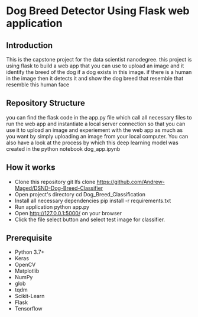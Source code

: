 # Dog Breed Detector Using Flask web application

## Introduction
This is the capstone project for the data scientist nanodegree. this project is using flask to build a web app that you can use to upload an image and it identify the breed of the dog if a dog exists in this image. if there is a human in the image then it detects it and show the dog breed that resemble that resemble this human face

## Repository Structure
you can find the flask code in the app.py file which call all necessary files to run the web app and instantiate a local server connection so that you can use it to upload an image and experiement with the web app as much as you want by simply uploading an image from your local computer. You can also have a look at the process by which this deep learning model was created in the python notebook dog_app.ipynb 

## How it works
* Clone this repository git lfs clone https://github.com/Andrew-Maged/DSND-Dog-Breed-Classifier
* Open project's directory cd Dog_Breed_Classification
* Install all necessary dependencies pip install -r requirements.txt
* Run application python app.py
* Open http://127.0.0.1:5000/ on your browser
* Click the file select button and select test image for classifier.

## Prerequisite
* Python 3.7+
* Keras
* OpenCV
* Matplotlib
* NumPy
* glob
* tqdm
* Scikit-Learn
* Flask
* Tensorflow
